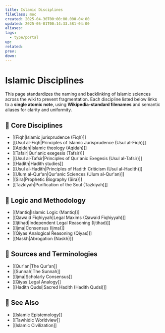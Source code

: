 ```yaml
---
title: Islamic Disciplines
fileClass: moc
created: 2025-04-30T00:00:00.000-04:00
updated: 2025-05-01T00:14:33.581-04:00
aliases: 
tags: 
  - type/portal 
up: 
related: 
prev: 
down: 
---
```


# Islamic Disciplines

This page standardizes the naming and backlinking of Islamic sciences across the wiki to prevent fragmentation. Each discipline listed below links to a **single atomic note**, using **Wikipedia-standard filenames** and semantic aliases for clarity and uniformity.

## 📘 Core Disciplines

- [[Fiqh|Islamic jurisprudence (Fiqh)]]
- [[Usul al-Fiqh|Principles of Islamic Jurisprudence (Usul al-Fiqh)]]
- [[Aqidah|Islamic theology (Aqidah)]]
- [[Tafsir|Qur'anic exegesis (Tafsir)]]
- [[Usul al-Tafsir|Principles of Qur'anic Exegesis (Usul al-Tafsir)]]
- [[Hadith|Hadith studies]]
- [[Usul al-Hadith|Principles of Hadith Criticism (Usul al-Hadith)]]
- [[Ulum al-Qur'an|Qur'anic Sciences (Ulum al-Qur'an)]]
- [[Sira|Prophetic Biography (Sira)]]
- [[Tazkiyah|Purification of the Soul (Tazkiyah)]]

## 🧠 Logic and Methodology

- [[Mantiq|Islamic Logic (Mantiq)]]
- [[Qawaid Fiqhiyyah|Legal Maxims (Qawaid Fiqhiyyah)]]
- [[Ijtihad|Independent Legal Reasoning (Ijtihad)]]
- [[Ijma|Consensus (Ijma)]]
- [[Qiyas|Analogical Reasoning (Qiyas)]]
- [[Naskh|Abrogation (Naskh)]]

## 🕋 Sources and Terminologies

- [[Qur'an|The Qur'an]]
- [[Sunnah|The Sunnah]]
- [[Ijma|Scholarly Consensus]]
- [[Qiyas|Legal Analogy]]
- [[Hadith Qudsi|Sacred Hadith (Hadith Qudsi)]]

## 📎 See Also

- [[Islamic Epistemology]]
- [[Tawhidic Worldview]]
- [[Islamic Civilization]]